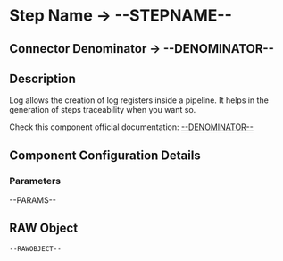 # Step Name -> --STEPNAME--
## Connector Denominator -> --DENOMINATOR--

## Description

Log allows the creation of log registers inside a pipeline. It helps in the generation of steps traceability when you want so.

Check this component official documentation: [--DENOMINATOR--](https://docs.digibee.com/documentation/components/tools/log "Digibee --DENOMINATOR-- documentation")

## Component Configuration Details
### Parameters

--PARAMS--

## RAW Object

```
--RAWOBJECT--
```